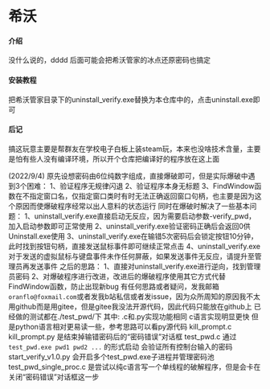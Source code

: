 # 希沃

#### 介绍
没什么说的，dddd
后面可能会把希沃管家的冰点还原密码也搞定

#### 安装教程

把希沃管家目录下的uninstall_verify.exe替换为本仓库中的，点击uninstall.exe即可

#### 后记

搞这玩意主要是帮群友在学校电子白板上装steam玩，本来也没啥技术含量，主要是怕有些人没有编译环境，所以开个仓库把编译好的程序放在这上面

(2022/9/4)
原先设想密码由6位纯数字组成，直接爆破即可，但是实际爆破中遇到3个困难：
1、验证程序无规律闪退
2、验证程序本身无标题
3、FindWindow函数在不指定窗口名，仅指定窗口类时有时无法正确返回窗口句柄，也主要是因为这个原因而使爆破程序经常以出人意料的状态运行
同时在爆破时解决了一些基本问题：
1、uninstall_verify.exe直接启动无反应，因为需要启动参数-verify_pwd，加入启动参数即可正常使用
2、uninstall_verify.exe验证密码正确后会返回0供Uninstall.exe使用
3、uninstall_verify.exe在输错5次密码后会锁定按钮10分钟，此时找到按钮句柄，直接发送鼠标事件即可继续正常点击
4、uninstall_verify.exe对于发送的虚拟鼠标与键盘事件未作任何屏蔽，如果发送事件无反应，请提升至管理员再发送事件
之后的思路：
1、直接对uninstall_verify.exe进行逆向，找到管理员密码
2、对爆破程序进行改进，改进后的爆破程序使用其它方式代替FindWindow函数，防止出现新bug
有任何思路或者疑问，发我邮箱`oranflo@foxmail.com`或者发我b站私信或者发issue，因为众所周知的原因我不太用github而是用gitee，但是gitee我没法开源代码，因此代码只能放在github上
已经做的测试都在./test_pwd/下
其中:
.c和.py实现功能相同 c语言实现明显更快 但是python语言相对更易读一些，参考思路可以看py源代码
kill_prompt.c kill_prompt.py 是结束掉输错密码后的“密码错误”对话框
test_pwd.c 通过 `test_pwd.exe pwd1 pwd2 ...` 的形式启动 会验证所有控制台输入的密码
start_verify_v1.0.py 会开启多个test_pwd.exe子进程并管理密码池
test_pwd_single_proc.c 是尝试以纯c语言写一个单线程的破解程序，但是会卡在关闭“密码错误”对话框这一步


